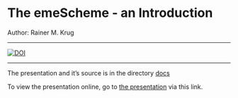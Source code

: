 The emeScheme - an Introduction
================
Author: Rainer M. Krug

-----

[![DOI](https://zenodo.org/badge/DOI/10.5281/zenodo.2244999.svg)](https://doi.org/10.5281/zenodo.2244999)

-----

The presentation and it’s source is in the directory
[docs](https://github.com/rkrug/emeScheme_Introduction/tree/master/docs)

To view the presentation online, go to [the
presentation](https://rkrug.github.io/emeScheme_Introduction/The_emeScheme.html)
via this link.
